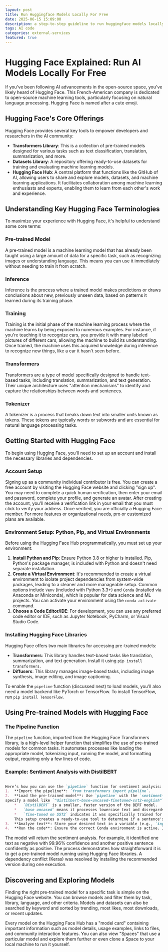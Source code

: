 ```yaml
---
layout: post
title: Run Huggingface Models Locally For Free
date: 2025-06-15 15:09:00
description: a step-to-step guideline to run huggingface models locally
tags: AI code
categories: external-services
featured: true
---
```


# Hugging Face Explained: Run AI Models Locally For Free

If you've been following AI advancements in the open-source space, you've likely heard of Hugging Face. This French-American company is dedicated to open-source machine learning tools, particularly focusing on natural language processing. Hugging Face is named after a cute emoji.

## Hugging Face's Core Offerings

Hugging Face provides several key tools to empower developers and researchers in the AI community:
*   **Transformers Library**: This is a collection of pre-trained models designed for various tasks such as text classification, translation, summarization, and more.
*   **Datasets Library**: A repository offering ready-to-use datasets for training and evaluating machine learning models.
*   **Hugging Face Hub**: A central platform that functions like the GitHub of AI, allowing users to share and explore models, datasets, and machine learning applications. It facilitates collaboration among machine learning enthusiasts and experts, enabling them to learn from each other's work and experience.

## Understanding Key Hugging Face Terminologies

To maximize your experience with Hugging Face, it's helpful to understand some core terms:

### Pre-trained Model
A pre-trained model is a machine learning model that has already been taught using a large amount of data for a specific task, such as recognizing images or understanding language. This means you can use it immediately without needing to train it from scratch.

### Inference
Inference is the process where a trained model makes predictions or draws conclusions about new, previously unseen data, based on patterns it learned during its training phase.

### Training
Training is the initial phase of the machine learning process where the machine learns by being exposed to numerous examples. For instance, if you're teaching it to recognize cars, you provide it with many labeled pictures of different cars, allowing the machine to build its understanding. Once trained, the machine uses this acquired knowledge during inference to recognize new things, like a car it hasn't seen before.

### Transformers
Transformers are a type of model specifically designed to handle text-based tasks, including translation, summarization, and text generation. Their unique architecture uses "attention mechanisms" to identify and capture the relationships between words and sentences.

### Tokenizer
A tokenizer is a process that breaks down text into smaller units known as tokens. These tokens are typically words or subwords and are essential for natural language processing tasks.

## Getting Started with Hugging Face

To begin using Hugging Face, you'll need to set up an account and install the necessary libraries and dependencies.

### Account Setup
Signing up as a community individual contributor is free. You can create a free account by visiting the Hugging Face website and clicking "sign up". You may need to complete a quick human verification, then enter your email and password, complete your profile, and generate an avatar. After creating the account, you'll receive a verification link in your email that you must click to verify your address. Once verified, you are officially a Hugging Face member. For more features or organizational needs, pro or customized plans are available.

### Environment Setup: Python, Pip, and Virtual Environments
Before using the Hugging Face Hub programmatically, you must set up your environment:
1.  **Install Python and Pip**: Ensure Python 3.8 or higher is installed. Pip, Python's package manager, is included with Python and doesn't need separate installation.
2.  **Create a Virtual Environment**: It's recommended to create a virtual environment to isolate project dependencies from system-wide packages, leading to a cleaner and more manageable setup. Common options include `Venv` (included with Python 3.3+) and `Conda` (installed via Anaconda or Miniconda), which is popular for data science and ML projects. You can activate your environment using the `conda activate` command.
3.  **Choose a Code Editor/IDE**: For development, you can use any preferred code editor or IDE, such as Jupyter Notebook, PyCharm, or Visual Studio Code.

### Installing Hugging Face Libraries
Hugging Face offers two main libraries for accessing pre-trained models:
*   **Transformers**: This library handles text-based tasks like translation, summarization, and text generation. Install it using `pip install transformers`.
*   **Diffusers**: This library manages image-based tasks, including image synthesis, image editing, and image captioning.

To enable the `pipeline` function (discussed next) to load models, you'll also need a model backend like PyTorch or TensorFlow. To install TensorFlow, run `pip install TensorFlow`.

## Using Pre-trained Models with Hugging Face

### The Pipeline Function
The `pipeline` function, imported from the Hugging Face Transformers library, is a high-level helper function that simplifies the use of pre-trained models for common tasks. It automates processes like loading the appropriate model, tokenizing input, running the model, and formatting output, requiring only a few lines of code.

### Example: Sentiment Analysis with DistilBERT
````markdown

Here’s how you can use the `pipeline` function for sentiment analysis:
1.  **Import the pipeline**: `from transformers import pipeline`.
2.  **Load the pre-trained model**: Use `pipeline` with the `sentiment-analysis` parameter and 
specify a model like `"distilbert-base-uncased-finetuned-sst2-english"`.
    *   `DistilBERT` is a smaller, faster version of the BERT model.
    *   `base uncased` means it processes lowercase text and disregards capitalization.
    *   `fine-tuned on SST2` indicates it was specifically trained for sentiment classification using the SST2 dataset.
    This setup creates a ready-to-use tool to determine if a sentence's sentiment is positive or negative.
3.  **Analyze text**: Store your desired text in a variable (e.g., `inputtext`), then call the `pipeline` with this variable and print the output.
4.  **Run the code**: Ensure the correct Conda environment is active. If using VS Code, select the appropriate Python interpreter via the command palette (Shift+Command+P). Execute the Python file from the terminal (e.g., `python your_file_name.py`).
````

The model will return the sentiment analysis. For example, it identified one text as negative with 99.96% confidence and another positive sentence confidently as positive. The process demonstrates how straightforward it is to get a pre-trained model running using Hugging Face libraries. A dependency conflict (Keras) was resolved by installing the recommended version during one execution.

## Discovering and Exploring Models

Finding the right pre-trained model for a specific task is simple on the Hugging Face website. You can browse models and filter them by task, library, language, and other criteria. Models and datasets can also be searched by keyword and sorted by trending, most likes, most downloads, or recent updates.

Every model on the Hugging Face Hub has a "model card" containing important information such as model details, usage examples, links to files, and community interaction features. You can also view "Spaces" that use a particular model and explore them further or even clone a Space to your local machine to run it yourself.
